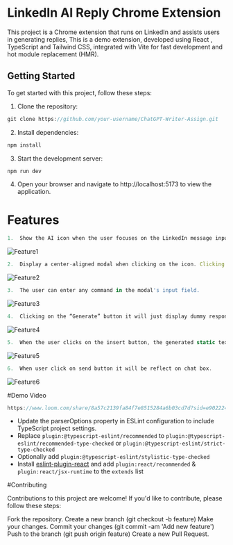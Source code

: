 # LinkedIn AI Reply Chrome Extension

This project is a Chrome extension that runs on LinkedIn and assists users in generating replies, This is a demo extension, developed using React , TypeScript and Tailwind CSS, integrated with Vite for fast development and hot module replacement (HMR).

## Getting Started

To get started with this project, follow these steps:

1. Clone the repository:

```js
git clone https://github.com/your-username/ChatGPT-Writer-Assign.git
```

2. Install dependencies:

```js
npm install
```

3. Start the development server:

```js
npm run dev
```

4. Open your browser and navigate to http://localhost:5173 to view the application.

# Features

```js
1.  Show the AI icon when the user focuses on the LinkedIn message input field. The icon will disappear when the input field is no longer focused.

```

![Feature1](https://firebasestorage.googleapis.com/v0/b/fir-auth-1c3bc.appspot.com/o/5b6c33df-e400-42dc-919d-00bc55ada146.png?alt=media&token=77ee00bf-ee19-44cf-8146-d4df97ab6510)

```js
2.  Display a center-aligned modal when clicking on the icon. Clicking anywhere outside this modal it will close it.
```

![Feature2](https://firebasestorage.googleapis.com/v0/b/fir-auth-1c3bc.appspot.com/o/cda7801b-d951-4cb3-8b4e-839f29f1cec2.png?alt=media&token=168929c8-af02-418a-a2bc-c746b6816c3a)

```js
3.  The user can enter any command in the modal's input field.
```

![Feature3](https://firebasestorage.googleapis.com/v0/b/fir-auth-1c3bc.appspot.com/o/8548f606-368e-4be5-a206-962ee966f280.png?alt=media&token=9d418e92-c902-4dc5-bbc9-b488507ddc98)

```js
4.  Clicking on the “Generate” button it will just display dummy response: "Thank you for the opportunity! If you have any more questions or if there's anything else I can help you with, feel free to ask." The “Regenerate” button should be non-functional.
```

![Feature4](https://firebasestorage.googleapis.com/v0/b/fir-auth-1c3bc.appspot.com/o/726f673f-4d92-40e9-aa0d-65f28ba2df08.png?alt=media&token=17daefde-0747-4c1f-9e71-35180ff91bc3)

```js
5.  When the user clicks on the insert button, the generated static text will be inserted into the message input field.
```

![Feature5](https://firebasestorage.googleapis.com/v0/b/fir-auth-1c3bc.appspot.com/o/screebshot.png?alt=media&token=c5e3d6a9-18a7-4d8a-99d9-030de7a14954)

```js
6.  When user click on send button it will be reflect on chat box.
```

![Feature6](https://firebasestorage.googleapis.com/v0/b/fir-auth-1c3bc.appspot.com/o/91ed7a92-67e4-4961-9839-3cc89869977d.png?alt=media&token=a724aeeb-04ac-429d-832c-ea9e1c737c45)

#Demo Video

```js
https://www.loom.com/share/8a57c2139fa84f7e8515284a6b03cd7d?sid=e9022249-99c0-4d7c-ab2c-2d081043189d
```

- Update the parserOptions property in ESLint configuration to include TypeScript project settings.
- Replace `plugin:@typescript-eslint/recommended` to `plugin:@typescript-eslint/recommended-type-checked` or `plugin:@typescript-eslint/strict-type-checked`
- Optionally add `plugin:@typescript-eslint/stylistic-type-checked`
- Install [eslint-plugin-react](https://github.com/jsx-eslint/eslint-plugin-react) and add `plugin:react/recommended` & `plugin:react/jsx-runtime` to the `extends` list

#Contributing

Contributions to this project are welcome! If you'd like to contribute, please follow these steps:

Fork the repository.
Create a new branch (git checkout -b feature)
Make your changes.
Commit your changes (git commit -am 'Add new feature')
Push to the branch (git push origin feature)
Create a new Pull Request.
